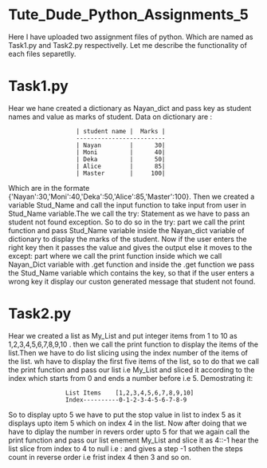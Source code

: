 # **Tute_Dude_Python_Assignments_5**
Here I have uploaded two assignment files of python. Which are named as Task1.py and Task2.py respectivelly. Let me describe the functionality of each files separetlly.

#         **Task1.py**
Hear we hane created a dictionary as Nayan_dict and pass key as student names and value as marks of student.
Data on dictionary are :

                       | student name |  Marks | 
                       -------------------------
                       | Nayan        |      30|
                       | Moni         |      40|
                       | Deka         |      50|
                       | Alice        |      85|
                       | Master       |     100|
                       
Which are in the formate {'Nayan':30,'Moni':40,'Deka':50,'Alice':85,'Master':100}. Then we created a variable Stud_Name and call the input function to take input from user in Stud_Name variable.The we call the try:  Statement as we have to pass an student not found exception. So to do so in the try: part we call the print function and pass Stud_Name variable inside the Nayan_dict variable of dictionary to display the marks of the student. Now if the user enters the right key then it passes the value and gives the output else it moves to the except: part where we call the print function inside which we call Nayan_Dict variable with .get function and inside the .get function we pass the Stud_Name variable which contains the key, so that if the user enters a wrong key it display our custon generated message that student not found.

#         **Task2.py**
Hear we created a list as My_List and put integer items from 1 to 10 as 1,2,3,4,5,6,7,8,9,10 . then we call the print function to display the items of the list.Then we have to do list slicing using the index number of the items of the list. wh have to display the first five items of the list, so to do that we call the print function and pass our list i.e My_List and sliced it according to the index which starts from 0 and ends a number before i.e 5. Demostrating it:

                    List Items    [1,2,3,4,5,6,7,8,9,10]
                    Index----------0-1-2-3-4-5-6-7-8-9

So to display upto 5  we have to put the stop value in list to index 5 as it displays upto item 5 which on index 4 in the list. Now after doing that we have to diplay the number in revers order upto 5 for that we again call the print function and pass our list enement My_List and slice it as 4::-1 hear the list slice from index to 4 to null i.e : and gives a step -1 sothen the steps count in reverse order i.e frist index 4 then 3 and so on.


